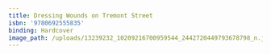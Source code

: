 ```yaml
---
title: Dressing Wounds on Tremont Street
isbn: '9780692555835'
binding: Hardcover
image_path: /uploads/13239232_10209216700959544_2442720449793678798_n.jpg
---
```



